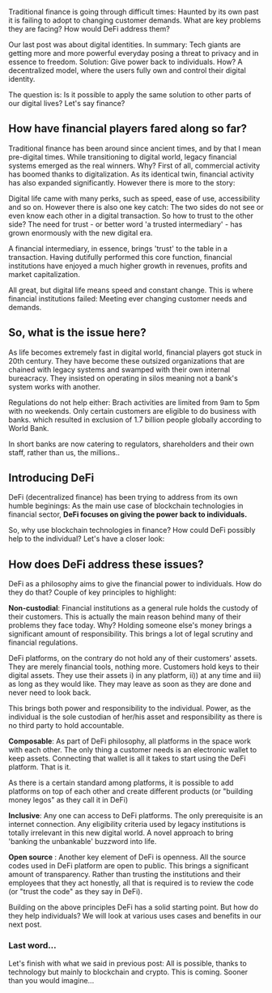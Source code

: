 Traditional finance is going through difficult times: Haunted by its own past it is failing to adopt to changing customer demands. What are key problems they are facing? How would DeFi address them?

Our last post was about digital identities. In summary: Tech giants are getting more and more powerful everyday posing a threat to privacy and in essence to freedom. Solution: Give power back to individuals. How? A decentralized model, where the users fully own and control their digital identity. 

The question is: Is it possible to apply the same solution to other parts of our digital lives? Let's say finance?

## How have financial players fared along so far?

Traditional finance has been around since ancient times, and by that I mean pre-digital times. While transitioning to digital world, legacy financial systems emerged as the real winners. Why? First of all, commercial activity has boomed thanks to digitalization. As its identical twin, financial activity has also expanded significantly.  However there is more to the story: 

Digital life came with many perks, such as speed, ease of use, accessibility and so on. However there is also one key catch: The two sides do not see or even know each other in a digital transaction. So how to trust to the other side? The need for trust - or better word 'a trusted intermediary' - has grown enormously with the new digital era. 

A financial intermediary, in essence,  brings 'trust' to the table in a transaction. Having dutifully performed this core function, financial institutions have enjoyed a much higher growth in revenues, profits and market capitalization. 

All great, but digital life means speed and constant change. This is where financial institutions failed: Meeting ever changing customer needs and demands.

## So, what is the issue here?

As life becomes extremely fast in digital world, financial players got stuck in 20th century. They have become these outsized organizations that are chained with legacy systems and swamped with their own internal bureacracy. They insisted on operating in silos meaning not a bank's system works with another.

Regulations do not help either: Brach activities are limited from 9am to 5pm with no weekends. Only certain customers are eligible to do business with banks. which resulted in exclusion of 1.7 billion people globally according to World Bank.

In short banks are now catering to regulators, shareholders and their own staff, rather than us, the millions.. 

## Introducing DeFi

DeFi (decentralized finance) has been trying to address from its own humble beginings: As the main use case of blockchain technologies in financial sector, **DeFi focuses on giving the power back to individuals.** 

So, why use blockchain technologies in finance? How could DeFi possibly help to the individual? Let's have a closer look:

## How does DeFi address these issues?

DeFi as a philosophy aims to give the financial power to individuals. How do they do that? Couple of key principles to highlight:

**Non-custodial**: Financial institutions as a general rule holds the custody of their customers. This is actually the main reason behind many of their problems they face today. Why? Holding someone else's money brings a significant amount of responsibility. This brings a lot of legal scrutiny and financial regulations. 

DeFi platforms, on the contrary do not hold any of their customers' assets. They are merely financial tools, nothing more. Customers hold keys to their digital assets. They use their assets i) in any platform, ii)) at any time and iii) as long as they would like. They may leave as soon as they are done and never need to look back. 

This brings both power and responsibility to the individual. Power, as the individual is the sole custodian of her/his asset and responsibility as there is no third party to hold accountable. 

**Composable**: As part of DeFi philosophy, all platforms in the space work with each other. The only thing a customer needs is an electronic wallet to keep assets. Connecting that wallet is all it takes to start using the DeFi platform.  That is it. 

As there is a certain standard among platforms, it is possible to add platforms on top of each other and create different products (or "building money legos"  as they call it in DeFi)

**Inclusive**: Any one can access to DeFi platforms. The only prerequisite is an internet connection. Any eligibility criteria used by legacy institutions is totally irrelevant in this new digital world. A novel approach to bring 'banking the unbankable' buzzword into life.

**Open source** : Another key element of DeFi is openness. All the source codes used in DeFi platform are open to public. This brings a significant amount of transparency. Rather than trusting the institutions and their employees that they act honestly, all that is required is to review the code (or "trust the code" as they say in DeFi).

Building on the above principles DeFi has a solid starting point. But how do they help individuals? We will look at various uses cases and benefits in our next post. 

### Last word... 

Let's finish with what we said in previous post: All is possible, thanks to technology but mainly to blockchain and crypto. This is coming. Sooner than you would imagine...

